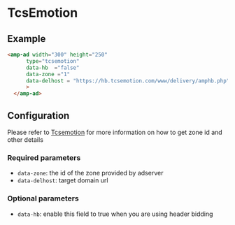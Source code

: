 # TcsEmotion
## Example
```html
<amp-ad width="300" height="250"
      type="tcsemotion"
      data-hb  ="false"
      data-zone ="1"
      data-delhost = "https://hb.tcsemotion.com/www/delivery/amphb.php"
      >
  </amp-ad>
```
## Configuration
Please refer to [Tcsemotion](https://tcsemotion.com/) for more
information on how to get zone id and other details
### Required parameters
-  `data-zone`: the id of the zone provided by adserver
-  `data-delhost`: target domain url
### Optional parameters
-  `data-hb`: enable this field to true when you are using header bidding

